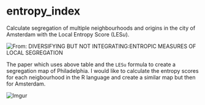 # entropy_index

Calculate segregation of multiple neighbourhoods and origins in the city of Amsterdam with the Local Entropy Score (LES*u*).

![From: DIVERSIFYING BUT NOT INTEGRATING:ENTROPIC MEASURES OF LOCAL SEGREGATION](https://i.imgur.com/pmu9HGa.png)

The paper which uses above table and the `LESu` formula to create a segregation map of Philadelphia. I would like to calculate the entropy scores for each neigbourhood in the R language and create a similar map but then for Amsterdam.

![Imgur](https://i.imgur.com/hNHoNV9.png)

